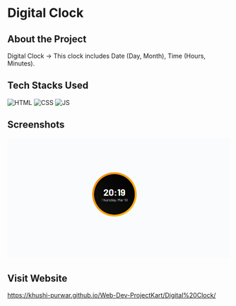 # Digital Clock

## About the Project

Digital Clock -> This clock includes Date (Day, Month), Time (Hours, Minutes).

## Tech Stacks Used

![HTML](https://img.shields.io/badge/html5%20-%23E34F26.svg?&style=for-the-badge&logo=html5&logoColor=white)
![CSS](https://img.shields.io/badge/css3%20-%231572B6.svg?&style=for-the-badge&logo=css3&logoColor=white)
![JS](https://img.shields.io/badge/javascript%20-%23323330.svg?&style=for-the-badge&logo=javascript&logoColor=%23F7DF1E)


## Screenshots
<img src="./Assets/media/SS.jpg" />

## Visit Website
https://khushi-purwar.github.io/Web-Dev-ProjectKart/Digital%20Clock/
